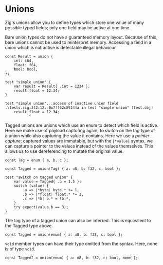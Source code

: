 # Unions

Zig's unions allow you to define types which store one value of many possible
typed fields; only one field may be active at one time.

Bare union types do not have a guaranteed memory layout. Because of this, bare
unions cannot be used to reinterpret memory. Accessing a field in a union which
is not active is detectable illegal behaviour.

<!--fail_test-->

```zig
const Result = union {
    int: i64,
    float: f64,
    bool: bool,
};

test "simple union" {
    var result = Result{ .int = 1234 };
    result.float = 12.34;
}
```

```
test "simple union"...access of inactive union field
.\tests.zig:342:12: 0x7ff62c89244a in test "simple union" (test.obj)
    result.float = 12.34;
           ^
```

Tagged unions are unions which use an enum to detect which field is active. Here
we make use of payload capturing again, to switch on the tag type of a union
while also capturing the value it contains. Here we use a _pointer capture_;
captured values are immutable, but with the `|*value|` syntax, we can capture a
pointer to the values instead of the values themselves. This allows us to use
dereferencing to mutate the original value.

```zig
const Tag = enum { a, b, c };

const Tagged = union(Tag) { a: u8, b: f32, c: bool };

test "switch on tagged union" {
    var value = Tagged{ .b = 1.5 };
    switch (value) {
        .a => |*byte| byte.* += 1,
        .b => |*float| float.* *= 2,
        .c => |*b| b.* = !b.*,
    }
    try expect(value.b == 3);
}
```

The tag type of a tagged union can also be inferred. This is equivalent to the
Tagged type above.

<!--no_test-->

```zig
const Tagged = union(enum) { a: u8, b: f32, c: bool };
```

`void` member types can have their type omitted from the syntax. Here, none is
of type `void`.

```zig
const Tagged2 = union(enum) { a: u8, b: f32, c: bool, none };
```
